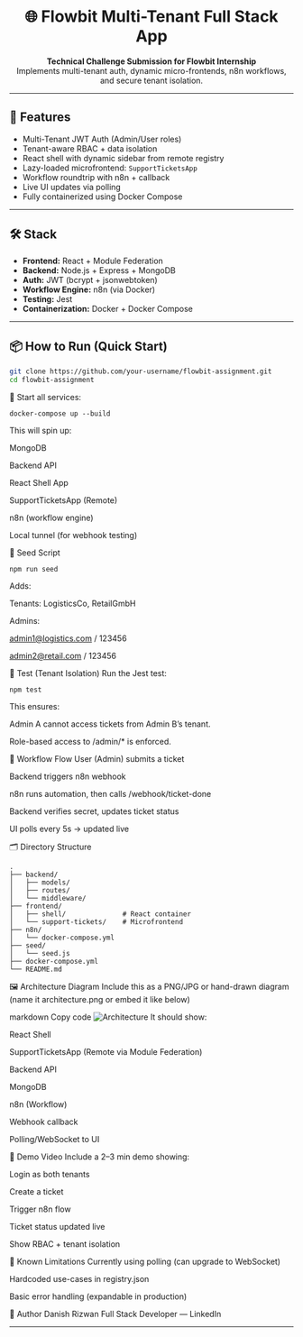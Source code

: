 <h1 align="center">🌐 Flowbit Multi-Tenant Full Stack App</h1>

<p align="center">
  <b>Technical Challenge Submission for Flowbit Internship</b><br/>
  Implements multi-tenant auth, dynamic micro-frontends, n8n workflows, and secure tenant isolation.
</p>

---

## 🚀 Features

- Multi-Tenant JWT Auth (Admin/User roles)
- Tenant-aware RBAC + data isolation
- React shell with dynamic sidebar from remote registry
- Lazy-loaded microfrontend: `SupportTicketsApp`
- Workflow roundtrip with n8n + callback
- Live UI updates via polling
- Fully containerized using Docker Compose

---

## 🛠️ Stack

- **Frontend:** React + Module Federation
- **Backend:** Node.js + Express + MongoDB
- **Auth:** JWT (bcrypt + jsonwebtoken)
- **Workflow Engine:** n8n (via Docker)
- **Testing:** Jest
- **Containerization:** Docker + Docker Compose

---

## 📦 How to Run (Quick Start)

```bash
git clone https://github.com/your-username/flowbit-assignment.git
cd flowbit-assignment
```
🐳 Start all services:
```
docker-compose up --build
```
This will spin up:

MongoDB

Backend API

React Shell App

SupportTicketsApp (Remote)

n8n (workflow engine)

Local tunnel (for webhook testing)

🧪 Seed Script
```
npm run seed
```
Adds:

Tenants: LogisticsCo, RetailGmbH

Admins:

admin1@logistics.com / 123456

admin2@retail.com / 123456

🧪 Test (Tenant Isolation)
Run the Jest test:

```
npm test
```
This ensures:

Admin A cannot access tickets from Admin B’s tenant.

Role-based access to /admin/* is enforced.

🔁 Workflow Flow
User (Admin) submits a ticket

Backend triggers n8n webhook

n8n runs automation, then calls /webhook/ticket-done

Backend verifies secret, updates ticket status

UI polls every 5s → updated live

🗂️ Directory Structure
````
.
├── backend/
│   ├── models/
│   ├── routes/
│   └── middleware/
├── frontend/
│   ├── shell/              # React container
│   └── support-tickets/    # Microfrontend
├── n8n/
│   └── docker-compose.yml
├── seed/
│   └── seed.js
├── docker-compose.yml
└── README.md
````
🖼️ Architecture Diagram
Include this as a PNG/JPG or hand-drawn diagram (name it architecture.png or embed it like below)

markdown
Copy code
![Architecture](./architecture.png)
It should show:

React Shell

SupportTicketsApp (Remote via Module Federation)

Backend API

MongoDB

n8n (Workflow)

Webhook callback

Polling/WebSocket to UI

🎥 Demo Video
Include a 2–3 min demo showing:

Login as both tenants

Create a ticket

Trigger n8n flow

Ticket status updated live

Show RBAC + tenant isolation

🛑 Known Limitations
Currently using polling (can upgrade to WebSocket)

Hardcoded use-cases in registry.json

Basic error handling (expandable in production)

💼 Author
Danish Rizwan
Full Stack Developer — LinkedIn

---
